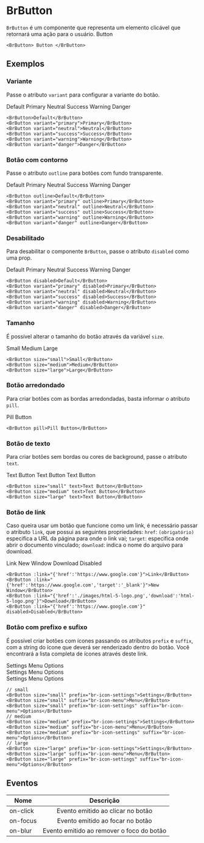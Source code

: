 <script setup>
import BrButton from '../../src/components/button/BrButton.vue'
</script>

# BrButton <Badge type="warning" text="beta" />


`BrButton` é um componente que representa um elemento clicável que retornará uma ação para o usuário.
<BrButton>Button</BrButton>

```vue
<BrButton> Button </BrButton>
```

## Exemplos

### Variante

Passe o atributo `variant` para configurar a variante do botão.

<div class="inline-flex w-full">
	<BrButton class="mr-x-small">Default</BrButton>
	<BrButton class="mr-x-small" variant="primary">Primary</BrButton>
	<BrButton class="mr-x-small" variant="neutral">Neutral</BrButton>
	<BrButton class="mr-x-small" variant="success">Success</BrButton>
	<BrButton class="mr-x-small" variant="warning">Warning</BrButton>
	<BrButton variant="danger">Danger</BrButton>
</div>

```vue 
<BrButton>Default</BrButton>
<BrButton variant="primary">Primary</BrButton>
<BrButton variant="neutral">Neutral</BrButton>
<BrButton variant="success">Success</BrButton>
<BrButton variant="warning">Warning</BrButton>
<BrButton variant="danger">Danger</BrButton>
```

### Botão com contorno

Passe o atributo `outline` para botões com fundo transparente.

<div class="inline-flex w-full">
	<BrButton class="mr-x-small" outline>Default</BrButton>
	<BrButton class="mr-x-small" variant="primary" outline>Primary</BrButton>
	<BrButton class="mr-x-small" variant="neutral" outline>Neutral</BrButton>
	<BrButton class="mr-x-small" variant="success" outline>Success</BrButton>
	<BrButton class="mr-x-small" variant="warning" outline>Warning</BrButton>
	<BrButton variant="danger" outline>Danger</BrButton>
</div>

```vue 
<BrButton outline>Default</BrButton>
<BrButton variant="primary" outline>Primary</BrButton>
<BrButton variant="neutral" outline>Neutral</BrButton>
<BrButton variant="success" outline>Success</BrButton>
<BrButton variant="warning" outline>Warning</BrButton>
<BrButton variant="danger" outline>Danger</BrButton>
```

### Desabilitado

Para desabilitar o componente `BrButton`, passe o atributo `disabled` como uma prop.

<div class="inline-flex w-full">
	<BrButton class="mr-x-small" disabled>Default</BrButton>
	<BrButton class="mr-x-small" variant="primary" disabled>Primary</BrButton>
	<BrButton class="mr-x-small" variant="neutral" disabled>Neutral</BrButton>
	<BrButton class="mr-x-small" variant="success" disabled>Success</BrButton>
	<BrButton class="mr-x-small" variant="warning" disabled>Warning</BrButton>
	<BrButton disabled variant="danger">Danger</BrButton>
</div>

```vue 
<BrButton disabled>Default</BrButton>
<BrButton variant="primary" disabled>Primary</BrButton>
<BrButton variant="neutral" disabled>Neutral</BrButton>
<BrButton variant="success" disabled>Success</BrButton>
<BrButton variant="warning" disabled>Warning</BrButton>
<BrButton variant="danger" disabled>Danger</BrButton>
```

### Tamanho

É possível alterar o tamanho do botão através da variável `size`.

<div class="inline-flex align-center w-full">
	<BrButton class="mr-x-small" size="small">Small</BrButton>
	<BrButton class="mr-x-small" size="medium">Medium</BrButton>
	<BrButton class="mr-x-small" size="large">Large</BrButton>	
</div>

```vue
<BrButton size="small">Small</BrButton>
<BrButton size="medium">Medium</BrButton>
<BrButton size="large">Large</BrButton>	
```

### Botão arredondado

Para criar botões com as bordas arredondadas, basta informar o atributo `pill`.

<BrButton pill>Pill Button</BrButton>

```vue
<BrButton pill>Pill Button</BrButton>
```

### Botão de texto

Para criar botões sem bordas ou cores de background, passe o atributo `text`.

<div class="inline-flex align-center w-full">
	<BrButton class="mr-x-small" size="small" text>Text Button</BrButton>
	<BrButton class="mr-x-small" size="medium" text>Text Button</BrButton>
	<BrButton class="mr-x-small" size="large" text>Text Button</BrButton>	
</div>

```vue
<BrButton size="small" text>Text Button</BrButton>
<BrButton size="medium" text>Text Button</BrButton>
<BrButton size="large" text>Text Button</BrButton>	
```

### Botão de link

Caso queira usar um botão que funcione como um link, é necessário passar o atributo `link`, que possui as seguintes propriedades: `href`: `(obrigatório)` especifica a URL da página para onde o link vai; `target`: especifica onde abrir o documento vinculado; `download`: indica o nome do arquivo para download.

<div class="inline-flex w-full">
	<BrButton class="mr-x-small" :link="{'href':'https://www.google.com'}">Link</BrButton>
	<BrButton class="mr-x-small" :link="{'href':'https://www.google.com','target':'_blank'}">New Window</BrButton>
	<BrButton class="mr-x-small" :link="{'href':'./images/html-5-logo.png','download':'html-5-logo.png'}">Download</BrButton>
	<BrButton class="mr-x-small" :link="{'href':'https://www.google.com'}" disabled>Disabled</BrButton>
</div>

```vue
<BrButton :link="{'href':'https://www.google.com'}">Link</BrButton>
<BrButton :link="{'href':'https://www.google.com','target':'_blank'}">New Window</BrButton>
<BrButton :link="{'href':'./images/html-5-logo.png','download':'html-5-logo.png'}">Download</BrButton>
<BrButton :link="{'href':'https://www.google.com'}" disabled>Disabled</BrButton>
```

### Botão com prefixo e sufixo

É possível criar botões com ícones passando os atributos `prefix` e `suffix`, com a string do ícone que deverá ser renderizado dentro do botão. Você encontrará a lista completa de ícones através deste link.

<div class="inline-flex align-center w-full mb-medium">
	<BrButton class="mr-x-small" size="small" prefix="br-icon-settings">
		Settings
	</BrButton>
	<BrButton class="mr-x-small" size="small" suffix="br-icon-menu">
		Menu
	</BrButton>
	<BrButton class="mr-x-small" size="small" prefix="br-icon-settings" suffix="br-icon-menu">
		Options
	</BrButton>
</div>
<div class="inline-flex align-center w-full mb-medium">
	<BrButton class="mr-x-small" size="medium" prefix="br-icon-settings">
		Settings
	</BrButton>
	<BrButton class="mr-x-small" size="medium" suffix="br-icon-menu">
		Menu
	</BrButton>
	<BrButton class="mr-x-small" size="medium" prefix="br-icon-settings" suffix="br-icon-menu">
		Options
	</BrButton>
</div>
<div class="inline-flex align-center w-full">
	<BrButton class="mr-x-small" size="large" prefix="br-icon-settings">
		Settings
	</BrButton>
	<BrButton class="mr-x-small" size="large" suffix="br-icon-menu">
		Menu
	</BrButton>
	<BrButton class="mr-x-small" size="large" prefix="br-icon-settings" suffix="br-icon-menu">
		Options
	</BrButton>
</div>

```vue
// small
<BrButton size="small" prefix="br-icon-settings">Settings</BrButton>
<BrButton size="small" suffix="br-icon-menu">Menu</BrButton>
<BrButton size="small" prefix="br-icon-settings" suffix="br-icon-menu">Options</BrButton>
// medium
<BrButton size="medium" prefix="br-icon-settings">Settings</BrButton>
<BrButton size="medium" suffix="br-icon-menu">Menu</BrButton>
<BrButton size="medium" prefix="br-icon-settings" suffix="br-icon-menu">Options</BrButton>
// large
<BrButton size="large" prefix="br-icon-settings">Settings</BrButton>
<BrButton size="large" suffix="br-icon-menu">Menu</BrButton>
<BrButton size="large" prefix="br-icon-settings" suffix="br-icon-menu">Options</BrButton>
```
## Eventos

| Nome          | Descrição                                                                              |
| ------------- | :------------------------------------------------------------------------------------: |
| on-click      | Evento emitido ao clicar no botão                                                      |
| on-focus      | Evento emitido ao focar no botão                                                       |
| on-blur       | Evento emitido ao remover o foco do botão                                              |



<style lang="scss">
@import '../../src/styles/index.scss'
</style>